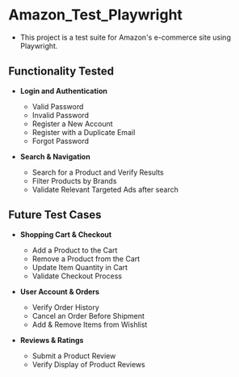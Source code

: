 # Amazon_Test_Playwright

- This project is a test suite for Amazon's e-commerce site using Playwright.

## Functionality Tested

- **Login and Authentication**
    - Valid Password
    - Invalid Password
    - Register a New Account
    - Register with a Duplicate Email
    - Forgot Password

- **Search & Navigation**
    - Search for a Product and Verify Results
    - Filter Products by Brands
    - Validate Relevant Targeted Ads after search

## Future Test Cases


    
- **Shopping Cart & Checkout**
    - Add a Product to the Cart
    - Remove a Product from the Cart
    - Update Item Quantity in Cart
    - Validate Checkout Process
    
- **User Account & Orders**
    - Verify Order History
    - Cancel an Order Before Shipment
    - Add & Remove Items from Wishlist
    
- **Reviews & Ratings**
    - Submit a Product Review
    - Verify Display of Product Reviews



